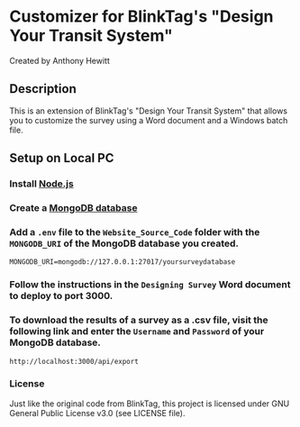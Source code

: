 # Customizer for BlinkTag's "Design Your Transit System"

Created by Anthony Hewitt

## Description

This is an extension of BlinkTag's "Design Your Transit System" that allows you to customize the survey using a Word document and a Windows batch file. 

## Setup on Local PC

### Install [Node.js](https://nodejs.org/en)

### Create a [MongoDB database](https://www.mongodb.com/)

### Add a `.env` file to the `Website_Source_Code` folder with the `MONGODB_URI` of the MongoDB database you created.

    MONGODB_URI=mongodb://127.0.0.1:27017/yoursurveydatabase

### Follow the instructions in the `Designing Survey` Word document to deploy to port 3000.

### To download the results of a survey as a .csv file, visit the following link and enter the `Username` and `Password` of your MongoDB database.

    http://localhost:3000/api/export

### License

Just like the original code from BlinkTag, this project is licensed under GNU General Public License v3.0 (see LICENSE file).
    

